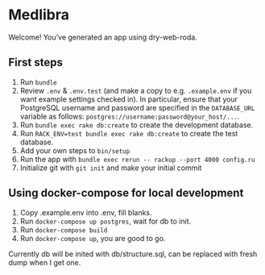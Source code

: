 # Medlibra

Welcome! You’ve generated an app using dry-web-roda.

## First steps

1. Run `bundle`
2. Review `.env` & `.env.test` (and make a copy to e.g. `.example.env` if you want example settings checked in). In
particular, ensure that your PostgreSQL username and password are specified in the `DATABASE_URL` variable as follows:
`postgres://username:password@your_host/...`.
3. Run `bundle exec rake db:create` to create the development database.
4. Run `RACK_ENV=test bundle exec rake db:create` to create the test database.
5. Add your own steps to `bin/setup`
6. Run the app with `bundle exec rerun -- rackup --port 4000 config.ru`
7. Initialize git with `git init` and make your initial commit


## Using docker-compose for local development

1. Copy .example.env into .env, fill blanks.
2. Run `docker-compose up postgres`, wait for db to init.
3. Run `docker-compose build`
4. Run `docker-compose up`, you are good to go.

Currently db will be inited with db/structure.sql, can be replaced with fresh dump when I get one.
